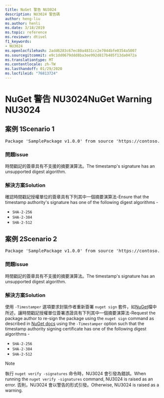 ```yaml
---
title: NuGet 警告 NU3024
description: NU3024 警告碼
author: heng-liu
ms.author: henli
ms.date: 3/18/2019
ms.topic: reference
ms.reviewer: dtivel
f1_keywords:
- NU3024
ms.openlocfilehash: 2add6283c67ec80a4831cc2e7044bfe0354a5007
ms.sourcegitcommit: e9c1dd0679ddd8ba3ee992d817b405f13da0472a
ms.translationtype: MT
ms.contentlocale: zh-TW
ms.lasthandoff: 01/29/2020
ms.locfileid: "76813724"
---
```

# <a name="nuget-warning-nu3024"></a><span data-ttu-id="22b34-103">NuGet 警告 NU3024</span><span class="sxs-lookup"><span data-stu-id="22b34-103">NuGet Warning NU3024</span></span>

## <a name="scenario-1"></a><span data-ttu-id="22b34-104">案例 1</span><span class="sxs-lookup"><span data-stu-id="22b34-104">Scenario 1</span></span>

<pre>Package 'SamplePackage v1.0.0' from source 'https://contoso.com/index.json': The timestamp signature has an unsupported digest algorithm. The following algorithms are supported: : SHA-2-256, SHA-2-384, SHA-2-512.</pre>

### <a name="issue"></a><span data-ttu-id="22b34-105">問題</span><span class="sxs-lookup"><span data-stu-id="22b34-105">Issue</span></span>

<span data-ttu-id="22b34-106">時間戳記的簽章具有不支援的摘要演算法。</span><span class="sxs-lookup"><span data-stu-id="22b34-106">The timestamp's signature has an unsupported digest algorithm.</span></span>


### <a name="solution"></a><span data-ttu-id="22b34-107">解決方案</span><span class="sxs-lookup"><span data-stu-id="22b34-107">Solution</span></span>

<span data-ttu-id="22b34-108">確認時間戳記授權單位的簽章具有下列其中一個摘要演算法-</span><span class="sxs-lookup"><span data-stu-id="22b34-108">Ensure that the timestamp authority's signature has one of the following digest algorithms -</span></span> 
* `SHA-2-256`
* `SHA-2-384`
* `SHA-2-512`



## <a name="scenario-2"></a><span data-ttu-id="22b34-109">案例 2</span><span class="sxs-lookup"><span data-stu-id="22b34-109">Scenario 2</span></span>

<pre>Package 'SamplePackage v1.0.0' from source 'https://contoso.com/index.json': The primary signature's timestamp signature has an unsupported digest algorithm.</pre>

### <a name="issue"></a><span data-ttu-id="22b34-110">問題</span><span class="sxs-lookup"><span data-stu-id="22b34-110">Issue</span></span>

<span data-ttu-id="22b34-111">時間戳記的簽章具有不支援的摘要演算法。</span><span class="sxs-lookup"><span data-stu-id="22b34-111">The timestamp's signature has an unsupported digest algorithm.</span></span>


### <a name="solution"></a><span data-ttu-id="22b34-112">解決方案</span><span class="sxs-lookup"><span data-stu-id="22b34-112">Solution</span></span>

<span data-ttu-id="22b34-113">使用 `-Timestamper` 選項要求封裝作者重新簽署 `nuget sign` 套件，如[NuGet](../../create-packages/sign-a-package.md)檔中所述，讓時間戳記授權單位簽署憑證具有下列其中一個摘要演算法-</span><span class="sxs-lookup"><span data-stu-id="22b34-113">Request the package author to re-sign the package using the `nuget sign` command as described in [NuGet docs](../../create-packages/sign-a-package.md) using the `-Timestamper` option such that the timestamp authority signing certificate has one of the following digest algorithms -</span></span>
* `SHA-2-256`
* `SHA-2-384`
* `SHA-2-512`


> [!Note]
> <span data-ttu-id="22b34-114">執行 `nuget verify -signatures` 命令時，NU3024 會引發為錯誤。</span><span class="sxs-lookup"><span data-stu-id="22b34-114">When running the `nuget verify -signatures` command, NU3024 is raised as an error.</span></span> <span data-ttu-id="22b34-115">否則，NU3024 會以警告的形式引發。</span><span class="sxs-lookup"><span data-stu-id="22b34-115">Otherwise, NU3024 is raised as a warning.</span></span>
